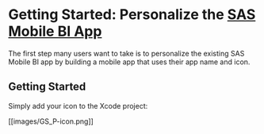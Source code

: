 # Getting Started: Personalize the [SAS Mobile BI App](https://itunes.apple.com/us/app/sas-mobile-bi/id511030524?mt=8)

The first step many users want to take is to personalize the existing SAS Mobile BI app by building a mobile app that uses their app name and icon.

## Getting Started

Simply add your icon to the Xcode project:

[[images/GS_P-icon.png]]
